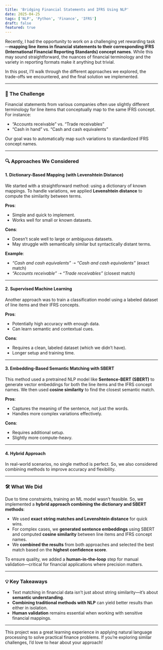 ```yaml
---
title: 'Bridging Financial Statements and IFRS Using NLP'
date: 2025-04-25
tags: ['NLP', 'Python', 'Finance', 'IFRS']
draft: false
featured: true
---
```



Recently, I had the opportunity to work on a challenging yet rewarding task—**mapping line items in financial statements to their corresponding IFRS (International Financial Reporting Standards) concept names**. While this may sound straightforward, the nuances of financial terminology and the variety in reporting formats make it anything but trivial.

In this post, I’ll walk through the different approaches we explored, the trade-offs we encountered, and the final solution we implemented.

---

### 🧩 The Challenge

Financial statements from various companies often use slightly different terminology for line items that conceptually map to the same IFRS concept. For instance:

- “Accounts receivable” vs. “Trade receivables”  
- “Cash in hand” vs. “Cash and cash equivalents”

Our goal was to automatically map such variations to standardized IFRS concept names.

---

### 🔍 Approaches We Considered

#### 1. Dictionary-Based Mapping (with Levenshtein Distance)

We started with a straightforward method: using a dictionary of known mappings. To handle variations, we applied **Levenshtein distance** to compute the similarity between terms.

**Pros**:
- Simple and quick to implement.
- Works well for small or known datasets.

**Cons**:
- Doesn’t scale well to large or ambiguous datasets.
- May struggle with semantically similar but syntactically distant terms.

**Example**:
- _“Cash and cash equivalents”_ ➝ _“Cash and cash equivalents”_ (exact match)  
- _“Accounts receivable”_ ➝ _“Trade receivables”_ (closest match)

---

#### 2. Supervised Machine Learning

Another approach was to train a classification model using a labeled dataset of line items and their IFRS concepts.

**Pros**:
- Potentially high accuracy with enough data.
- Can learn semantic and contextual cues.

**Cons**:
- Requires a clean, labeled dataset (which we didn’t have).
- Longer setup and training time.

---

#### 3. Embedding-Based Semantic Matching with SBERT

This method used a pretrained NLP model like **Sentence-BERT (SBERT)** to generate vector embeddings for both the line items and the IFRS concept names. We then used **cosine similarity** to find the closest semantic match.

**Pros**:
- Captures the meaning of the sentence, not just the words.
- Handles more complex variations effectively.

**Cons**:
- Requires additional setup.
- Slightly more compute-heavy.

---

#### 4. Hybrid Approach

In real-world scenarios, no single method is perfect. So, we also considered combining methods to improve accuracy and flexibility.

---

### 🛠️ What We Did

Due to time constraints, training an ML model wasn’t feasible. So, we implemented a **hybrid approach combining the dictionary and SBERT methods**:

- We used **exact string matches and Levenshtein distance** for quick wins.
- For complex cases, we **generated sentence embeddings** using SBERT and computed **cosine similarity** between line items and IFRS concept names.
- We **combined the results** from both approaches and selected the best match based on the **highest confidence score**.

To ensure quality, we added a **human-in-the-loop** step for manual validation—critical for financial applications where precision matters.

---

### 💡 Key Takeaways

- Text matching in financial data isn’t just about string similarity—it’s about **semantic understanding**.
- **Combining traditional methods with NLP** can yield better results than either in isolation.
- **Human validation** remains essential when working with sensitive financial mappings.

---

This project was a great learning experience in applying natural language processing to solve practical finance problems. If you’re exploring similar challenges, I’d love to hear about your approach!

